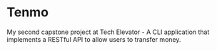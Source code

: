 # Tenmo
My second capstone project at Tech Elevator - A CLI application that implements a RESTful API to allow users to transfer money.
